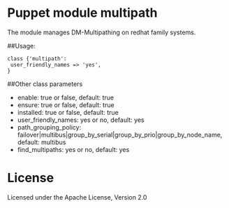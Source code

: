 Puppet module multipath
=======================

The module manages DM-Multipathing on redhat family systems.

##Usage:

  ```puppet
  class {'multipath':
   user_friendly_names => 'yes',
  }
  ```
##Other class parameters
  * enable: true or false, default: true
  * ensure: true or false, default: true
  * installed: true or false, default: true
  * user_friendly_names: yes or no, default: yes
  * path_grouping_policy: failover|multibus|group_by_serial|group_by_prio|group_by_node_name, 
    default: multibus
  * find_multipaths: yes or no, default: yes

# License
Licensed under the Apache License, Version 2.0
